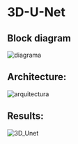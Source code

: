# 3D-U-Net
## Block diagram
![diagrama](https://github.com/SebastianBravo/3D-U-Net/assets/66338785/e74dee55-b9ab-4f05-94f7-b0a103c91c9c)

## Architecture:
![arquitectura](https://github.com/SebastianBravo/3D-U-Net/assets/66338785/b44b7852-1eba-4241-b8c5-0eb698be8bdc)

## Results:
![3D_Unet](https://github.com/SebastianBravo/3D-U-Net/assets/66338785/df346e67-0659-468e-b361-5c33a9aea156)
